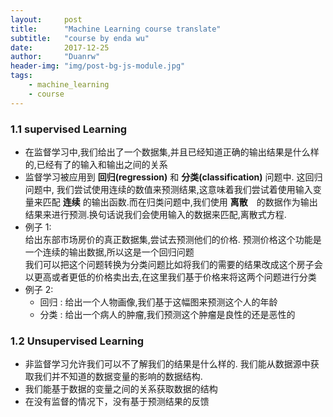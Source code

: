 ```yaml
---
layout:     post
title:      "Machine Learning course translate"
subtitle:   "course by enda wu"
date:       2017-12-25
author:     "Duanrw"
header-img: "img/post-bg-js-module.jpg"
tags:
    - machine_learning
    - course
---
```


### 1.1 supervised Learning
  * 在监督学习中,我们给出了一个数据集,并且已经知道正确的输出结果是什么样的,已经有了的输入和输出之间的关系  
  * 监督学习被应用到 **回归(regression)** 和 **分类(classification)** 问题中. 这回归问题中, 我们尝试使用连续的数值来预测结果,这意味着我们尝试着使用输入变量来匹配 **连续** 的输出函数.而在归类问题中,我们使用 **离散**　的数据作为输出结果来进行预测.换句话说我们会使用输入的数据来匹配,离散式方程.
  * 例子 1:  
  给出东部市场房价的真正数据集,尝试去预测他们的价格. 预测价格这个功能是一个连续的输出数据,所以这是一个回归问题  
  我们可以把这个问题转换为分类问题比如将我们的需要的结果改成这个房子会以更高或者更低的价格卖出去,在这里我们基于价格来将这两个问题进行分类  
  * 例子 2:    
    * 回归 : 给出一个人物画像,我们基于这幅图来预测这个人的年龄  
    * 分类 : 给出一个病人的肿瘤,我们预测这个肿瘤是良性的还是恶性的


### 1.2 Unsupervised Learning  
 * 非监督学习允许我们可以不了解我们的结果是什么样的. 我们能从数据源中获取我们并不知道的数据变量的影响的数据结构.  
 * 我们能基于数据的变量之间的关系获取数据的结构  
 * 在没有监督的情况下，没有基于预测结果的反馈  
 ###
